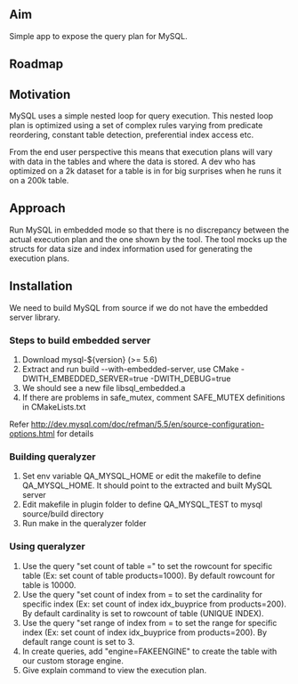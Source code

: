 ## Aim

Simple app to expose the query plan for MySQL.

## Roadmap
                   
## Motivation

MySQL uses a simple nested loop for query execution. 
This nested loop plan is optimized using a set of complex rules varying from 
predicate reordering, constant table detection, preferential index access etc.

From the end user perspective this means that execution plans will vary with data in the tables and where the data is stored.
A dev who has optimized on a 2k dataset for a table is in for big surprises when he runs it on a 200k table.

## Approach

Run MySQL in embedded mode so that there is no discrepancy between the actual execution plan and the one shown by the tool. 
The tool mocks up the structs for data size and index information used for generating the execution plans.

## Installation

We need to build MySQL from source if we do not have the embedded server library. 

### Steps to build embedded server

 1. Download mysql-${version} (>= 5.6)
 2. Extract and run build --with-embedded-server, use CMake -DWITH_EMBEDDED_SERVER=true -DWITH_DEBUG=true
 3. We should see a new file libsql_embedded.a
 4. If there are problems in safe_mutex, comment SAFE_MUTEX definitions in CMakeLists.txt

Refer http://dev.mysql.com/doc/refman/5.5/en/source-configuration-options.html for details

### Building queralyzer
 1. Set env variable QA_MYSQL_HOME or edit the makefile to define QA_MYSQL_HOME. It should point to the extracted and built MySQL server
 2. Edit makefile in plugin folder to define QA_MYSQL_TEST to mysql source/build directory
 3. Run make in the queralyzer folder

### Using queralyzer

 1. Use the query "set count of table <tablename>=<rowcount>" to set the rowcount for specific table (Ex: set count of table products=1000). By default rowcount for table is 10000.
 2. Use the query "set count of index <indexname> from <tablename>=<cardinality> to set the cardinality for specific index (Ex: set count of index idx_buyprice from products=200). By default cardinality is set to rowcount of table (UNIQUE INDEX).
 3. Use the query "set range of index <indexname> from <tablename>=<range> to set the range for specific index (Ex: set count of index idx_buyprice from products=200). By default range count is set to 3.
 4. In create queries, add "engine=FAKEENGINE" to create the table with our custom storage engine.
 5. Give explain command to view the execution plan.
